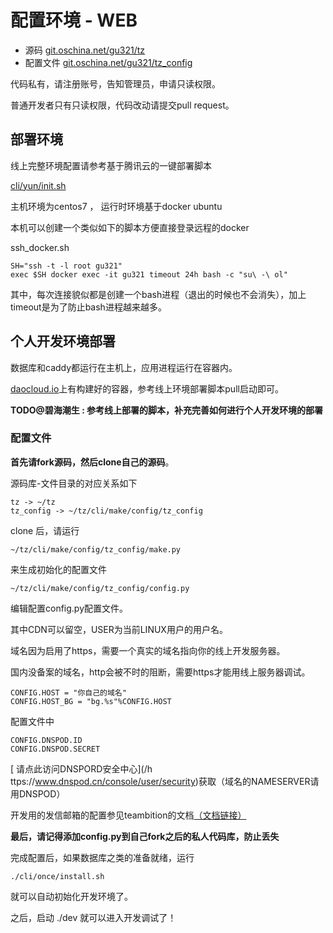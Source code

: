 # 配置环境 - WEB


* 源码 [git.oschina.net/gu321/tz](http://git.oschina.net/gu321/tz)
* 配置文件 [git.oschina.net/gu321/tz_config](http://git.oschina.net/gu321/tz_config)

代码私有，请注册账号，告知管理员，申请只读权限。

普通开发者只有只读权限，代码改动请提交pull request。



## 部署环境


线上完整环境配置请参考基于腾讯云的一键部署脚本 

[cli/yun/init.sh
](http://git.oschina.net/gu321/tz/blob/master/cli/yun/init.sh)

主机环境为centos7 ， 运行时环境基于docker ubuntu

本机可以创建一个类似如下的脚本方便直接登录远程的docker


ssh_docker.sh

```
SH="ssh -t -l root gu321"
exec $SH docker exec -it gu321 timeout 24h bash -c "su\ -\ ol"
```

其中，每次连接貌似都是创建一个bash进程（退出的时候也不会消失），加上timeout是为了防止bash进程越来越多。


## 个人开发环境部署

数据库和caddy都运行在主机上，应用进程运行在容器内。


[daocloud.io](https://dashboard.daocloud.io/orgs/vcwatch/build-flows/bba47cb4-13d4-4720-8790-f9926aa7eeb9)上有构建好的容器，参考线上环境部署脚本pull启动即可。


**TODO@碧海潮生 : 参考线上部署的脚本，补充完善如何进行个人开发环境的部署**

### 配置文件

**首先请fork源码，然后clone自己的源码**。

源码库-文件目录的对应关系如下

```
tz -> ~/tz
tz_config -> ~/tz/cli/make/config/tz_config
```


clone 后，请运行

```
~/tz/cli/make/config/tz_config/make.py

```


来生成初始化的配置文件


```
~/tz/cli/make/config/tz_config/config.py

```


编辑配置config.py配置文件。

其中CDN可以留空，USER为当前LINUX用户的用户名。

域名因为启用了https，需要一个真实的域名指向你的线上开发服务器。

国内没备案的域名，http会被不时的阻断，需要https才能用线上服务器调试。

```
CONFIG.HOST = "你自己的域名"
CONFIG.HOST_BG = "bg.%s"%CONFIG.HOST

```

配置文件中

```
CONFIG.DNSPOD.ID
CONFIG.DNSPOD.SECRET
```

[
请点此访问DNSPORD安全中心](/h ttps://www.dnspod.cn/console/user/security)获取（域名的NAMESERVER请用DNSPOD）



开发用的发信邮箱的配置参见teambition的文档[（文档链接）
](https://www.teambition.com/project/598a920df8ca884016a5a8bc/posts)


**最后，请记得添加config.py到自己fork之后的私人代码库，防止丢失**

完成配置后，如果数据库之类的准备就绪，运行

```
./cli/once/install.sh
```


就可以自动初始化开发环境了。

之后，启动 ./dev 就可以进入开发调试了！


